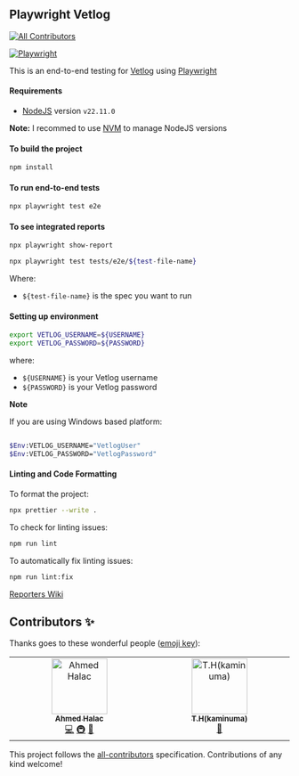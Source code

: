 ## Playwright Vetlog

<!-- ALL-CONTRIBUTORS-BADGE:START - Do not remove or modify this section -->
[![All Contributors](https://img.shields.io/badge/all_contributors-2-orange.svg?style=flat-square)](#contributors-)
<!-- ALL-CONTRIBUTORS-BADGE:END -->

[![Playwright](https://img.shields.io/badge/playwright-tests-brightgreen.svg)](https://github.com/josdem/playwright-vetlog/actions)

This is an end-to-end testing for [Vetlog](https://vetlog.org/) using [Playwright](https://playwright.dev/)

#### Requirements

- [NodeJS](https://nodejs.org/en/) version `v22.11.0`

**Note:** I recommed to use [NVM](https://github.com/nvm-sh/nvm) to manage NodeJS versions

#### To build the project

```bash
npm install
```

#### To run end-to-end tests

```bash
npx playwright test e2e
```

#### To see integrated reports

```bash
npx playwright show-report
```

```bash
npx playwright test tests/e2e/${test-file-name}
```

Where:

- `${test-file-name}` is the spec you want to run

#### Setting up environment

```bash
export VETLOG_USERNAME=${USERNAME}
export VETLOG_PASSWORD=${PASSWORD}
```

where:

- `${USERNAME}` is your Vetlog username
- `${PASSWORD}` is your Vetlog password

**Note**

If you are using Windows based platform:

```bash

$Env:VETLOG_USERNAME="VetlogUser"
$Env:VETLOG_PASSWORD="VetlogPassword"
```

#### Linting and Code Formatting

To format the project:

```bash
npx prettier --write .
```

To check for linting issues:

```bash
npm run lint
```

To automatically fix linting issues:

```bash
npm run lint:fix
```

[Reporters Wiki](https://github.com/josdem/playwright-vetlog/wiki#reporters)

## Contributors ✨

Thanks goes to these wonderful people ([emoji key](https://allcontributors.org/docs/en/emoji-key)):

<!-- ALL-CONTRIBUTORS-LIST:START - Do not remove or modify this section -->
<!-- prettier-ignore-start -->
<!-- markdownlint-disable -->
<table>
  <tbody>
    <tr>
      <td align="center" valign="top" width="14.28%"><a href="https://github.com/ahmedhalac"><img src="https://avatars.githubusercontent.com/u/38500014?v=4?s=100" width="100px;" alt="Ahmed Halac"/><br /><sub><b>Ahmed Halac</b></sub></a><br /><a href="https://github.com/josdem/playwright-vetlog/commits?author=ahmedhalac" title="Code">💻</a> <a href="#infra-ahmedhalac" title="Infrastructure (Hosting, Build-Tools, etc)">🚇</a> <a href="https://github.com/josdem/playwright-vetlog/pulls?q=is%3Apr+reviewed-by%3Aahmedhalac" title="Reviewed Pull Requests">👀</a></td>
      <td align="center" valign="top" width="14.28%"><a href="https://github.com/kaminuma"><img src="https://avatars.githubusercontent.com/u/33448874?v=4?s=100" width="100px;" alt="T.H(kaminuma)"/><br /><sub><b>T.H(kaminuma)</b></sub></a><br /><a href="https://github.com/josdem/playwright-vetlog/pulls?q=is%3Apr+reviewed-by%3Akaminuma" title="Reviewed Pull Requests">👀</a></td>
    </tr>
  </tbody>
</table>

<!-- markdownlint-restore -->
<!-- prettier-ignore-end -->

<!-- ALL-CONTRIBUTORS-LIST:END -->

This project follows the [all-contributors](https://github.com/all-contributors/all-contributors) specification. Contributions of any kind welcome!

